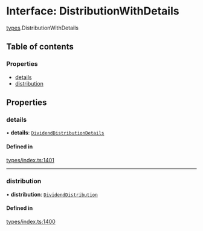 # Interface: DistributionWithDetails

[types](../wiki/types).DistributionWithDetails

## Table of contents

### Properties

- [details](../wiki/types.DistributionWithDetails#details)
- [distribution](../wiki/types.DistributionWithDetails#distribution)

## Properties

### details

• **details**: [`DividendDistributionDetails`](../wiki/api.entities.DividendDistribution.types.DividendDistributionDetails)

#### Defined in

[types/index.ts:1401](https://github.com/PolymeshAssociation/polymesh-sdk/blob/339b7503/src/types/index.ts#L1401)

___

### distribution

• **distribution**: [`DividendDistribution`](../wiki/api.entities.DividendDistribution.DividendDistribution)

#### Defined in

[types/index.ts:1400](https://github.com/PolymeshAssociation/polymesh-sdk/blob/339b7503/src/types/index.ts#L1400)
